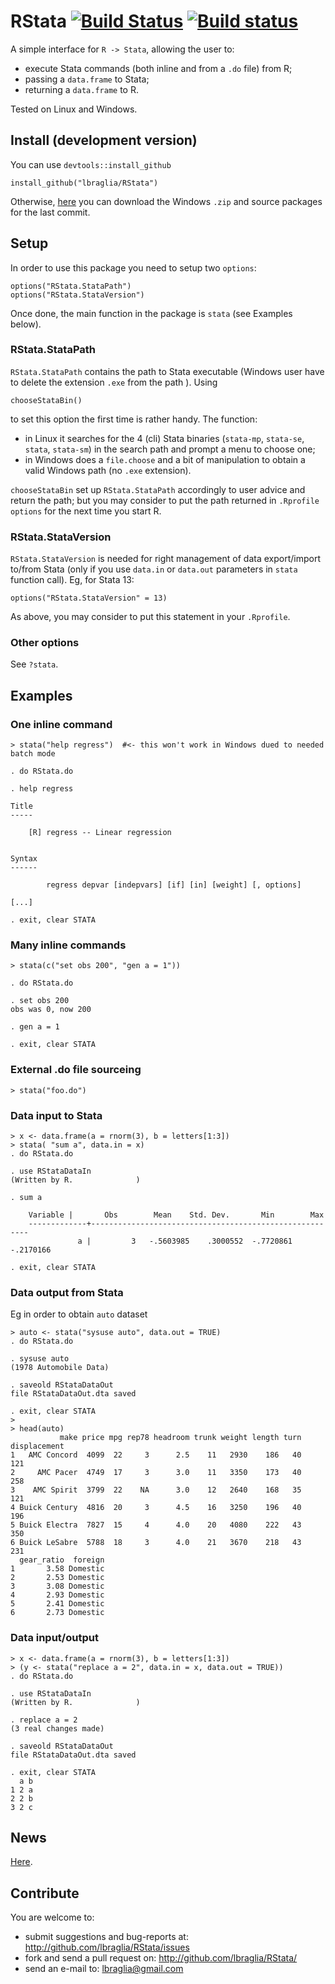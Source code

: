 RStata [![Build Status](https://travis-ci.org/lbraglia/RStata.svg)](https://travis-ci.org/lbraglia/RStata) [![Build status](https://ci.appveyor.com/api/projects/status/hr28hr9hu7f80cpy)](https://ci.appveyor.com/project/lbraglia/rstata)
======
A simple interface for `R -> Stata`, allowing the user to:
- execute Stata commands (both inline and from a `.do` file) from R;
- passing a `data.frame` to Stata;
- returning a `data.frame` to R.

Tested on Linux and Windows.

## Install (development version)

You can use `devtools::install_github`
```
install_github("lbraglia/RStata")
```

Otherwise, [here](https://ci.appveyor.com/project/lbraglia/rstata/build/artifacts) you can download the Windows `.zip` and source packages for the last commit.


## Setup
In order to use this package you need to setup two `options`:
```
options("RStata.StataPath")
options("RStata.StataVersion")
```
Once done, the main function in the package is `stata` (see Examples below).


### RStata.StataPath
`RStata.StataPath` contains the path to Stata executable (Windows
user have to delete the extension `.exe` from the path ). Using

```
chooseStataBin()
```

to set this option the first time is rather handy. The function:
- in Linux it searches for the 4 (cli) Stata binaries (`stata-mp`,
  `stata-se`, `stata`, `stata-sm`) in the search path and prompt a menu to
  choose one;
- in Windows does a `file.choose` and a bit of manipulation to obtain a valid
  Windows path (no `.exe` extension).

`chooseStataBin` set up `RStata.StataPath` accordingly to user advice and
return the path; but you may consider to put the path returned in
`.Rprofile` `options` for the next time you start R.

### RStata.StataVersion
`RStata.StataVersion` is needed for right management of data export/import
to/from Stata (only if you use `data.in` or `data.out` parameters in `stata`
function call). Eg, for Stata 13:
```
options("RStata.StataVersion" = 13)
```
As above, you may consider to put this statement in your `.Rprofile`.

### Other options
See `?stata`.

## Examples

### One inline command
```
> stata("help regress")  #<- this won't work in Windows dued to needed batch mode

. do RStata.do

. help regress

Title
-----

    [R] regress -- Linear regression


Syntax
------

        regress depvar [indepvars] [if] [in] [weight] [, options]

[...]

. exit, clear STATA
```

### Many inline commands
```
> stata(c("set obs 200", "gen a = 1"))

. do RStata.do

. set obs 200
obs was 0, now 200

. gen a = 1

. exit, clear STATA
```

### External .do file sourceing
```
> stata("foo.do")
```

### Data input to Stata
```
> x <- data.frame(a = rnorm(3), b = letters[1:3])
> stata( "sum a", data.in = x)
. do RStata.do

. use RStataDataIn
(Written by R.              )

. sum a

    Variable |       Obs        Mean    Std. Dev.       Min        Max
	-------------+--------------------------------------------------------
	           a |         3   -.5603985    .3000552  -.7720861  -.2170166

. exit, clear STATA
```

### Data output from Stata
Eg in order to obtain `auto` dataset
```
> auto <- stata("sysuse auto", data.out = TRUE)
. do RStata.do 

. sysuse auto
(1978 Automobile Data)

. saveold RStataDataOut
file RStataDataOut.dta saved

. exit, clear STATA
> 
> head(auto)
           make price mpg rep78 headroom trunk weight length turn displacement
1   AMC Concord  4099  22     3      2.5    11   2930    186   40          121
2     AMC Pacer  4749  17     3      3.0    11   3350    173   40          258
3    AMC Spirit  3799  22    NA      3.0    12   2640    168   35          121
4 Buick Century  4816  20     3      4.5    16   3250    196   40          196
5 Buick Electra  7827  15     4      4.0    20   4080    222   43          350
6 Buick LeSabre  5788  18     3      4.0    21   3670    218   43          231
  gear_ratio  foreign
1       3.58 Domestic
2       2.53 Domestic
3       3.08 Domestic
4       2.93 Domestic
5       2.41 Domestic
6       2.73 Domestic
```

### Data input/output
```
> x <- data.frame(a = rnorm(3), b = letters[1:3])
> (y <- stata("replace a = 2", data.in = x, data.out = TRUE))
. do RStata.do 

. use RStataDataIn
(Written by R.              )

. replace a = 2
(3 real changes made)

. saveold RStataDataOut
file RStataDataOut.dta saved

. exit, clear STATA
  a b
1 2 a
2 2 b
3 2 c
```


## News
[Here](http://raw.githubusercontent.com/lbraglia/RStata/master/NEWS).

## Contribute
You are welcome to:
* submit suggestions and bug-reports at: <http://github.com/lbraglia/RStata/issues>
* fork and send a pull request on: <http://github.com/lbraglia/RStata/>
* send an e-mail to: <lbraglia@gmail.com>
